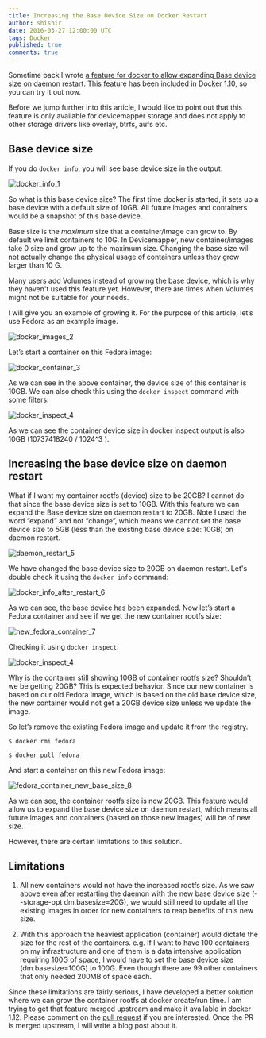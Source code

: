 ```yaml
---
title: Increasing the Base Device Size on Docker Restart
author: shishir
date: 2016-03-27 12:00:00 UTC
tags: Docker
published: true
comments: true
---
```


Sometime back I wrote [a feature for docker to allow expanding Base device size on daemon restart](https://github.com/docker/docker/pull/19123).  This feature has been included in Docker 1.10, so you can try it out now.

Before we jump further into this article, I would like to point out that this feature is only available for devicemapper storage and does not apply to other storage drivers like overlay, btrfs, aufs etc.

## Base device size

If you do `docker info`, you will see base device size in the output.

![docker_info_1](./docker_info_1.png)

So what is this base device size? The first time docker is started, it sets up a base device with a default size of 10GB. All future images and containers would be a snapshot of this base device.

Base size is the *maximum* size that a container/image can grow to. By default we limit containers to 10G. In Devicemapper, new container/images take 0 size and grow up to the
maximum size. Changing the base size will not actually change the physical usage of containers unless they grow larger than 10 G.

Many users add Volumes instead of growing the base device, which is why they haven't used this feature yet.  However, there are times when Volumes might not be suitable for your needs.

I will give you an example of growing it. For the purpose of this article, let’s use Fedora as an example image.

![docker_images_2](./docker_images_2.png)

Let’s start a container on this Fedora image:

![docker_container_3](./docker_container_3.png)

As we can see in the above container, the device size of this container is 10GB. We can also check this using the `docker inspect` command with some filters:

![docker_inspect_4](./docker_inspect_4.png)

As we can see the container device size in docker inspect output is also 10GB (10737418240 / 1024^3 ).

## Increasing the base device size on daemon restart

What if I want my container rootfs (device) size to be 20GB? I cannot do that since the base device size is set to 10GB. With this feature we can expand the Base device size on daemon restart to 20GB. Note I used the word “expand” and not “change”, which means we cannot set the base device size to 5GB (less than the existing base device size: 10GB) on daemon restart.

![daemon_restart_5](./daemon_restart_5.png)

We have changed the base device size to 20GB on daemon restart. Let's double check it using the `docker info` command:

![docker_info_after_restart_6](./docker_info_after_restart_6.png)

As we can see, the base device has been expanded. Now let’s start a Fedora container and see if we get the new container rootfs size:

![new_fedora_container_7](./new_fedora_container_7.png)

Checking it using `docker inspect`:

![docker_inspect_4](./docker_inspect_4.png)

Why is the container still showing 10GB of container rootfs size? Shouldn’t we be getting 20GB? This is expected behavior. Since our new container is based on our old Fedora image, which is based on the old base device size, the new container would not get a 20GB device size unless we update the image.

So let’s remove the existing Fedora image and update it from the registry.

```
$ docker rmi fedora

$ docker pull fedora
```

And start a container on this new Fedora image:

![fedora_container_new_base_size_8](./fedora_container_new_base_size_8.png)

As we can see, the container rootfs size is now 20GB. This feature would allow us to expand the base device size on daemon restart, which means all future images and containers (based on those new images) will be of new size.However, there are certain limitations to this solution.
## Limitations
1.	All new containers would not have the increased rootfs size. As we saw above even after restarting the daemon with the new base device size (--storage-opt dm.basesize=20G), we would still need to update all the existing images in order for new containers to reap benefits of this new size.

2.	With this approach the heaviest application (container) would dictate the size for the rest of the containers. e.g. If I want to have 100 containers on my infrastructure and one of them is a data intensive application requiring 100G of space, I would have to set the base device size (dm.basesize=100G) to 100G. Even though there are 99 other containers that only needed 200MB of space each.Since these limitations are fairly serious, I have developed a better solution where we can grow the container rootfs at docker create/run time.I am trying to get that feature merged upstream and make it available in docker 1.12.Please comment on the [pull request]( https://github.com/docker/docker/pull/19367) if you are interested.Once the PR is merged upstream, I will write a blog post about it.